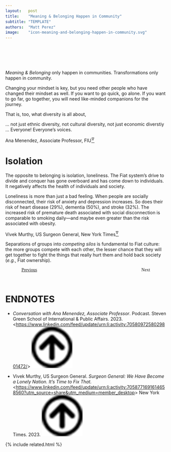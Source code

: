 ```yaml
---
layout:   post
title:    "Meaning & Belonging Happen in Community"
subtitle: "TEMPLATE"
authors:  "Matt Perez"
image:    "icon-meaning-and-belonging-happen-in-community.svg"
---
```


<div style="display:none;">
 <p><em>Meaning & Belonging</em> only happen in communities. The opposite, and what&rsquo;s happening a lot, is isolation.</p>
</div>

<h1>&nbsp;</h1>
 <p><em>Meaning & Belonging</em> only happen in communities. Transformations only happen in community.</p>
 <p>Changing your mindset is key, but you need other people who have changed their mindset as well. <span class="_quotespan">If you want to go quick, go alone. If you want to go far, go together,</span> you will need like-minded companions for the journey.</p>
 <p>That is, too, what diversity is all about,
  <div class="_citation">
   <p>&hellip; not just ethnic diversity, not cultural diversity, not just economic diverstiy &hellip; Everyone! Everyone&rsquo;s voices.</p>
   <p id="_signature">Ana Menendez, Associate Professor, FIU<a href="#en01"><sup id="bm01">&hairsp;&nabla;&hairsp;</sup></a></p>
  </div>
 
<h1>Isolation</h1>
 <p>The opposite to belonging is isolation, loneliness. The <span class="_paradigm">Fiat</span> system&rsquo;s drive to divide and conquer has gone overboard and has come down to individuals. It negatively affects the health of individuals and society.</p>
  <div class="_citation">
   <p>Loneliness is more than just a bad feeling. When people are socially disconnected, their risk of anxiety and depression increases. So does their risk of heart disease (29%), dementia (50%), and stroke (32%). The increased risk of premature death associated with social disconnection is comparable to smoking daily&mdash;and maybe even greater than the risk associated with obesity.</p>
   <p id="_signature">Vivek Murthy, US Surgeon General, New York Times<a href="#en02"><sup id="bm02">&hairsp;&nabla;&hairsp;</sup></a></p>
  </div>
 <p>Separations of groups into <em>competing silos</em> is fundamental to <span class="_paradigm">Fiat</span> culture: the more groups compete with each other, the lesser chance that they will get together to fight the things that really hurt them and hold back society (<em>e.g.</em>, <span class="_paradigm">Fiat</span> ownership).</p>

<div style="margin-bottom:1in; width:80%; padding:0 10%; font-family: American Typewriter, serif; ">
 <span style="float:left;  "><a Href="https://radicalcompanies.com/2023/04/17/feelings-are-not-enough">Previous</a></span>
 <span style="float:right; ">                                                                                  Next</span>
</div>

<h1 class="_section">ENDNOTES</h1>
 <ul>
  <li id="en01">
   <p class="_list-item">
    <em>Conversation with Ana Menendez, Associate Professor</em>.
    Podcast. Steven Green School of International & Public Affairs.
    2023.
    &lt;<a href="https://www.linkedin.com/feed/update/urn:li:activity:7058097258029801472/" target="_blank">https://www.linkedin.com/feed/update/urn:li:activity:7058097258029801472/</a>&gt;
    <a class="_uparrow" href="#bm01"><img src="/assets/img/arrow-up-icon.png"></a>
   </p>
  </li>
  <li id="en02">
   <p class="_list-item">
    Vivek Murthy, US Surgeon General.
    <em>Surgeon General: We Have Become a Lonely Nation. It’s Time to Fix That.</em>
    &lt;<a href="https://www.linkedin.com/feed/update/urn:li:activity:7058771691614658560?utm_source=share&utm_medium=member_desktop" target="_blank">https://www.linkedin.com/feed/update/urn:li:activity:7058771691614658560?utm_source=share&utm_medium=member_desktop</a>&gt;
    New York Times.
    2023.
    <a class="_uparrow" href="#bm02"><img src="/assets/img/arrow-up-icon.png"></a>
   </p>
  </li>
 </ul>

{% include related.html %}
